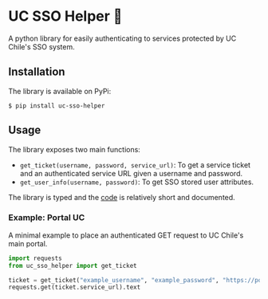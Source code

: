 # UC SSO Helper 🔐

A python library for easily authenticating to services protected by UC Chile's SSO system.

## Installation

The library is available on PyPi:

```shell
$ pip install uc-sso-helper
```

## Usage

The library exposes two main functions:

- `get_ticket(username, password, service_url)`: To get a service ticket and an authenticated service URL given a username and password.
- `get_user_info(username, password)`: To get SSO stored user attributes.

The library is typed and the [code](https://github.com/agucova/sso-uc/blob/main/uc_sso_helper/main.py) is relatively short and documented.

### Example: Portal UC

A minimal example to place an authenticated GET request to UC Chile's main portal.

```python
import requests
from uc_sso_helper import get_ticket

ticket = get_ticket("example_username", "example_password", "https://portal.uc.cl/")
requests.get(ticket.service_url).text
```